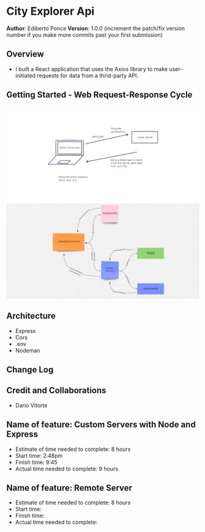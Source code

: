# City Explorer Api

**Author**: Ediberto Ponce
**Version**: 1.0.0 (increment the patch/fix version number if you make more commits past your first submission)

## Overview

- I built a React application that uses the Axios library to make user-initiated requests for data from a thrid-party API.

## Getting Started - Web Request-Response Cycle

![wireframe lab 07](./img/Lab%2007.png)
![wireframe lab 08](img/wireframelab08.JPG)
## Architecture

- Express
- Cors
- .env
- Nodeman

## Change Log

## Credit and Collaborations

- Dario Vitorte

## Name of feature: Custom Servers with Node and Express

- Estimate of time needed to complete: 8 hours
- Start time: 2:48pm
- Finish time: 9:45
- Actual time needed to complete: 9 hours

## Name of feature: Remote Server

- Estimate of time needed to complete: 8 hours
- Start time: 
- Finish time: 
- Actual time needed to complete: 
